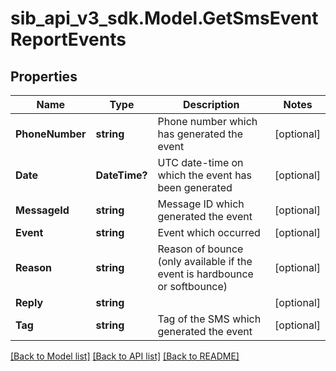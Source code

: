 # sib_api_v3_sdk.Model.GetSmsEventReportEvents
## Properties

Name | Type | Description | Notes
------------ | ------------- | ------------- | -------------
**PhoneNumber** | **string** | Phone number which has generated the event | [optional] 
**Date** | **DateTime?** | UTC date-time on which the event has been generated | [optional] 
**MessageId** | **string** | Message ID which generated the event | [optional] 
**Event** | **string** | Event which occurred | [optional] 
**Reason** | **string** | Reason of bounce (only available if the event is hardbounce or softbounce) | [optional] 
**Reply** | **string** |  | [optional] 
**Tag** | **string** | Tag of the SMS which generated the event | [optional] 

[[Back to Model list]](../README.md#documentation-for-models) [[Back to API list]](../README.md#documentation-for-api-endpoints) [[Back to README]](../README.md)


